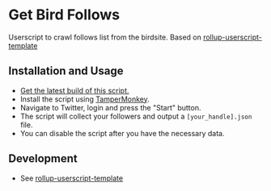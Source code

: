 # Get Bird Follows

Userscript to crawl follows list from the birdsite. Based on [rollup-userscript-template](https://github.com/cvzi/rollup-userscript-template)

## Installation and Usage

- [Get the latest build of this script.](https://github.com/heartade/get-bird-follows/blob/main/dist/release.user.js)
- Install the script using [TamperMonkey](https://tampermonkey.net).
- Navigate to Twitter, login and press the "Start" button.
- The script will collect your followers and output a `[your_handle].json` file.
- You can disable the script after you have the necessary data.

## Development

- See [rollup-userscript-template](https://github.com/cvzi/rollup-userscript-template)